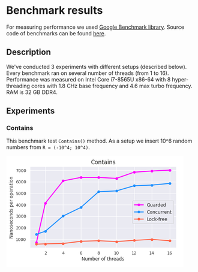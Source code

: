 # Benchmark results

For measuring performance we used [Google Benchmark library](https://github.com/google/benchmark). Source code of benchmarks can be found [here](https://github.com/TmLev/skipper/tree/master/benchmarks).

## Description

We've conducted 3 experiments with different setups (described below). Every benchmark ran on several number of threads (from 1 to 16). Performance was measured on Intel Core i7-8565U x86-64 with 8 hyper-threading cores with 1.8 CHz base frequency and 4.6 max turbo frequency. RAM is 32 GB DDR4.

## Experiments

### Contains
This benchmark test `Contains()` method. As a setup we insert 10^6 random numbers from `R = (-10^4; 10^4)`. 

![](../images/contains.png)